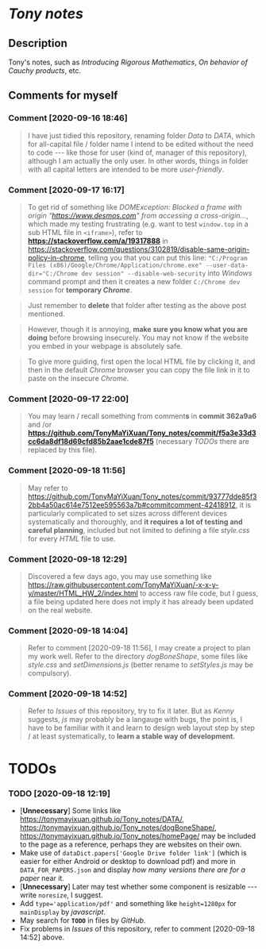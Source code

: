 # _Tony notes_

## Description
Tony's notes, such as _Introducing Rigorous Mathematics_, _On behavior of Cauchy products_, etc.

## Comments for myself
### Comment [2020-09-16 18:46]
> I have just tidied this repository, renaming folder _Data_ to _DATA_, which for all-capital file / folder name I intend to be edited without the need to code --- like those for user (kind of, manager of this repository), although I am actually the only user. In other words, things in folder with all capital letters are intended to be more _user-friendly_.
### Comment [2020-09-17 16:17]
> To get rid of something like _DOMException: Blocked a frame with origin "https://www.desmos.com" from accessing a cross-origin..._, which made my testing frustrating (e.g. want to test `window.top` in a sub HTML file in `<iframe>`), refer to **https://stackoverflow.com/a/19317888** in https://stackoverflow.com/questions/3102819/disable-same-origin-policy-in-chrome, telling you that you can put this line: `"C:/Program Files (x86)/Google/Chrome/Application/chrome.exe" --user-data-dir="C:/Chrome dev session" --disable-web-security` into _Windows_ command prompt and then it creates a new folder `C:/Chrome dev session` for **temporary _Chrome_**.

> Just remember to **delete** that folder after testing as the above post mentioned.

> However, though it is annoying, **make sure you know what you are doing** before browsing insecurely. You may not know if the website you embed in your webpage is absolutely safe.

> To give more guiding, first open the local HTML file by clicking it, and then in the default _Chrome_ browser you can copy the file link in it to paste on the insecure _Chrome_. 
### Comment [2020-09-17 22:00]
> You may learn / recall something from comment**s** in **commit 362a9a6** and /or **https://github.com/TonyMaYiXuan/Tony_notes/commit/f5a3e33d3cc6da8df18d69cfd85b2aae1cde87f5** (necessary _TODOs_ there are replaced by this file).
### Comment [2020-09-18 11:56]
> May refer to https://github.com/TonyMaYiXuan/Tony_notes/commit/93777dde85f32bb4a50ac614e7512ee595563a7b#commitcomment-42418912, it is particularly complicated to set sizes across different devices systematically and thoroughly, and **it requires a lot of testing and careful planning**, included but not limited to defining a file _style.css_ for every _HTML_ file to use.
### Comment [2020-09-18 12:29]
> Discovered a few days ago, you may use something like https://raw.githubusercontent.com/TonyMaYiXuan/-x-x-y-y/master/HTML_HW_2/index.html to access raw file code, but I guess, a file being updated here does not imply it has already been updated on the real website.
### Comment [2020-09-18 14:04]
> Refer to comment [2020-09-18 11:56], I may create a project to plan my work well. Refer to the directory _dogBoneShape_, some files like _style.css_ and _setDimensions.js_ (better rename to _setStyles.js_ may be compulsory).
### Comment [2020-09-18 14:52]
> Refer to _Issues_ of this repository, try to fix it later. But as _Kenny_ suggests, _js_ may probably be a langauge with bugs, the point is, I have to be familiar with it and learn to design web layout step by step / at least systematically, to **learn a stable way of development**.

# TODOs
### TODO [2020-09-18 12:19]
- [**Unnecessary**] Some links like https://tonymayixuan.github.io/Tony_notes/DATA/, https://tonymayixuan.github.io/Tony_notes/dogBoneShape/, https://tonymayixuan.github.io/Tony_notes/homePage/ may be included to the page as a reference, perhaps they are websites on their own.
- Make use of `dataDict.papers['Google Drive folder link']` (which is easier for either Android or desktop to download pdf) and more in `DATA_FOR_PAPERS.json` and display _how many versions there are for a paper_ near it.
- [**Unnecessary**] Later may test whether some component is resizable --- write `noresize`, I suggest.
- Add `type='application/pdf'` and something like `height=1280px` for `mainDisplay` by _javascript_.
- May search for **`TODO`** in files by _GitHub_.
- Fix problems in _Issues_ of this repository, refer to comment [2020-09-18 14:52] above.

